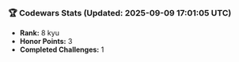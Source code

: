 ### 🏆 Codewars Stats (Updated: 2025-09-09 17:01:05 UTC)

- **Rank:** 8 kyu
- **Honor Points:** 3
- **Completed Challenges:** 1
